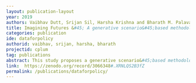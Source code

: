 ```yaml
---
layout: publication-layout
year: 2019
authors: Vaibhav Dutt, Srijan Sil, Harsha Krishna and Bharath M. Palavalli
title: Imagining Futures &#45; A generative scenario&#45;based methodology to improve planning and decision&#45;support systems for policymakers
categories: publication
ide: dataforpolicy
authorid: vaibhav, srijan, harsha, bharath
projectid: cplum
tag: publications
abstract: This study proposes a generative scenario&#45;based methodology to improve planning and decision support systems that help policymakers in a given urban context, to imagine futures, to advance towards integrating government functions, and to identify pathways to get there. To demonstrate the same, we developed a scenario&#45;based simulation platform, named ‘Simulogue’. The tool is set in Chennai, India, and is designed as a platform for integrated governance through a facilitated dialogue between various stakeholders involved with governing Chennai. The dialogue is based on various future scenarios that each stakeholder develops and is able to negotiate with their peers. A futures-based approach helps to improve decision-making by (i) facilitating the integration of diverse public institutions and collaboration between stakeholders by defining specific goals and evaluation parameters by stakeholders themselves and (ii) incorporating intangible data with regards their interaction and decision-making into the decision support system. Scenario&#45;based planning enables stakeholders to explore different situations they would like to plan for. It enables them to articulate their goals and constraints with respect to the functions they perform. As a result, planning outcomes can be designed that stem from policymakers themselves. To be able to do so accurately, we must capture all relevant data such as data on resource-access, control, regulation and use as well as qualitative data on interaction amongst stakeholders. Through a combination of stakeholder&#45;led workshops and developing an agent-based simulation tool, we bring together data, people, processes and constraints, presented in the form of future scenarios that policymakers must identify and work towards.
link:  https://zenodo.org/record/3066348#.XRNLQS2B3fZ
permalink: /publications/dataforpolicy/
---
```

